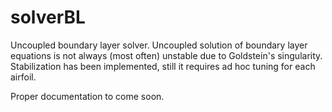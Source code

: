 # solverBL

Uncoupled boundary layer solver. Uncoupled solution of boundary layer equations is not always (most often) unstable due to Goldstein's singularity. Stabilization has been implemented, still it requires ad hoc tuning for each airfoil.

Proper documentation to come soon.
